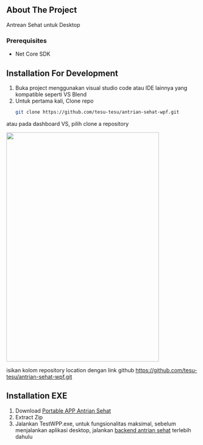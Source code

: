 <!-- ABOUT THE PROJECT -->
## About The Project
Antrean Sehat untuk Desktop

### Prerequisites
* Net Core SDK

## Installation For Development
1. Buka project menggunakan visual studio code atau IDE lainnya yang kompatible seperti VS Blend
2. Untuk pertama kali, Clone repo
   ```sh
   git clone https://github.com/tesu-tesu/antrian-sehat-wpf.git
   ```
  atau pada dashboard VS, pilih clone a repository
  
  <img src="https://i.imgur.com/f0BAOVo.png" width="400" height="600"> </img>
  
  isikan kolom repository location dengan link github https://github.com/tesu-tesu/antrian-sehat-wpf.git


<!-- Penggunaan exe -->
## Installation EXE
1. Download [Portable APP Antrian Sehat](https://mega.nz/file/o8kiCbiS#T3_Fw4CZgSBdFSE6LF97KBm_jFwMDyw0cGIDsi_ar4Q)
2. Extract Zip
3. Jalankan TestWPP.exe, untuk fungsionalitas maksimal, sebelum menjalankan aplikasi desktop, jalankan [backend antrian sehat](https://github.com/tesu-tesu/antrian-sehat-backend) terlebih dahulu  
